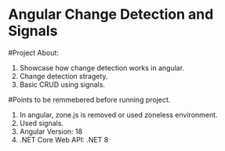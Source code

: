 # Angular Change Detection and Signals

#Project About:
1. Showcase how change detection works in angular.
2. Change detection stragety.
3. Basic CRUD using signals.

#Points to be remmebered before running project.
1. In angular, zone.js is removed or used zoneless environment.
2. Used signals.
3. Angular Version: 18
4. .NET Core Web API: .NET 8

